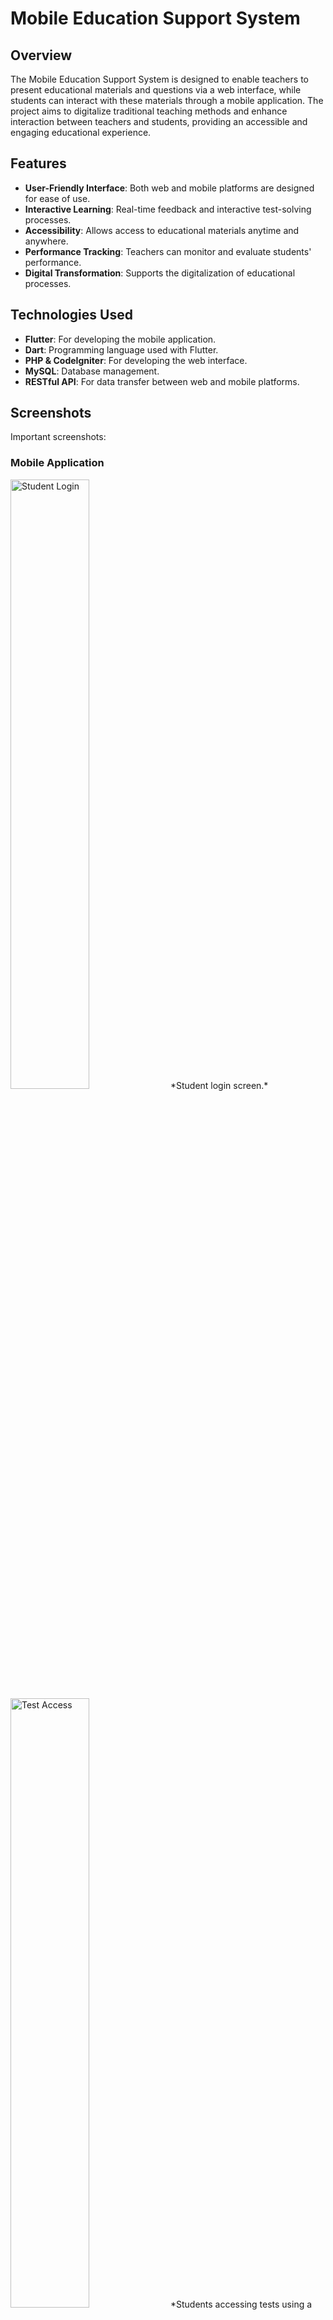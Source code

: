 # **Mobile Education Support System**

## **Overview**

The Mobile Education Support System is designed to enable teachers to present educational materials and questions via a web interface, while students can interact with these materials through a mobile application. The project aims to digitalize traditional teaching methods and enhance interaction between teachers and students, providing an accessible and engaging educational experience.

## **Features**

- **User-Friendly Interface**: Both web and mobile platforms are designed for ease of use.
- **Interactive Learning**: Real-time feedback and interactive test-solving processes.
- **Accessibility**: Allows access to educational materials anytime and anywhere.
- **Performance Tracking**: Teachers can monitor and evaluate students' performance.
- **Digital Transformation**: Supports the digitalization of educational processes.

## **Technologies Used**

- **Flutter**: For developing the mobile application.
- **Dart**: Programming language used with Flutter.
- **PHP & CodeIgniter**: For developing the web interface.
- **MySQL**: Database management.
- **RESTful API**: For data transfer between web and mobile platforms.

## **Screenshots**
Important screenshots:

### **Mobile Application**
<img src="https://github.com/erdemaksoy/graduation-project/assets/79666268/8c88042d-c59d-47e2-8de5-7fa2430dc2c3" alt="Student Login" width="50%"/>
*Student login screen.*

<img src="https://github.com/erdemaksoy/graduation-project/assets/79666268/41250f51-7714-4686-9eea-31f794fe6593" alt="Test Access" width="50%"/>
*Students accessing tests using a token.*

<img src="https://github.com/erdemaksoy/graduation-project/assets/79666268/9587eb07-b58f-430c-baaf-76e8854f8abe" alt="Test Questions" width="50%"/>
*Viewing test questions.*

<img src="https://github.com/erdemaksoy/graduation-project/assets/79666268/38dbe682-35b4-48e4-8921-0902137b3327" alt="Test Results" width="50%"/>
*Viewing test results.*

### **Web Application**
![ADMİNDASH](https://github.com/erdemaksoy/graduation-project/assets/79666268/7bcda849-a34b-4fdb-bfe9-941e82f82d4f)
*Admin dashboard.*

![admintümsorular](https://github.com/erdemaksoy/graduation-project/assets/79666268/0f99a1d9-0f71-4418-a4f3-a2e078881e2f)
*Listing and adding questions.*

![adminusersgösterimi](https://github.com/erdemaksoy/graduation-project/assets/79666268/e8ed7a95-71ac-4c98-b7c3-20c7d6d795b0)
*Listing and adding users.*


For any inquiries or support, please contact:

- **Hayrunnisa YURDAGÜL**: hayrun-nisayur@hotmail.com
- **Erdem AKSOY**: erdem.aksoy2@hotmail.com
